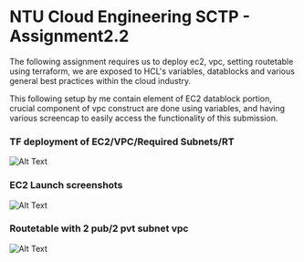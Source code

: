 # NTU Cloud Engineering SCTP - Assignment2.2  

The following assignment requires us to deploy ec2, vpc, setting routetable using terraform, we are exposed to HCL's variables, datablocks and various general best practices within the cloud industry.
  
This following setup by me contain element of EC2 datablock portion, crucial component of vpc construct are done using variables, and having various screencap to easily access the functionality of this submission.
  
  
### TF deployment of EC2/VPC/Required Subnets/RT  
![Alt Text](https://github.com/lann87/cloud_infra_eng_ntu_coursework_alanp/blob/main/module2/assignment2.2/assignment2.2-ec2-vpc-rt-var-datab-TFdeployment.png)
  
  
### EC2 Launch screenshots  
![Alt Text](https://github.com/lann87/cloud_infra_eng_ntu_coursework_alanp/blob/main/module2/assignment2.2/assignment2.2-ec2launch.png)
  
  
### Routetable with 2 pub/2 pvt subnet vpc  
![Alt Text](https://github.com/lann87/cloud_infra_eng_ntu_coursework_alanp/blob/main/module2/assignment2.2/assignment2.2-routetable.png)


